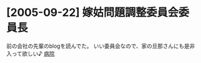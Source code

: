 # [2005-09-22] 嫁姑問題調整委員会委員長


前の会社の先輩のblogを読んでた。
いい委員会なので、家の旦那さんにも是非入って欲しい♪
<a href="http://weblog.rukihena.com/archives/2005/09/post_185.html" target="_blank">病院</a>

